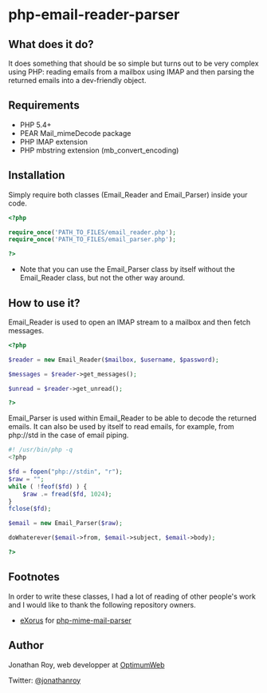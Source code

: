 # php-email-reader-parser

## What does it do?

It does something that should be so simple but turns out to be very complex using PHP: reading emails from a mailbox using IMAP and then parsing the returned emails into a dev-friendly object.

## Requirements

- PHP 5.4+
- PEAR Mail_mimeDecode package
- PHP IMAP extension
- PHP mbstring extension (mb_convert_encoding)

## Installation

Simply require both classes (Email_Reader and Email_Parser) inside your code.

```php
<?php

require_once('PATH_TO_FILES/email_reader.php');
require_once('PATH_TO_FILES/email_parser.php');

?>
```

* Note that you can use the Email_Parser class by itself without the Email_Reader class, but not the other way around.

## How to use it?

Email_Reader is used to open an IMAP stream to a mailbox and then fetch messages.

```php
<?php

$reader = new Email_Reader($mailbox, $username, $password);

$messages = $reader->get_messages();

$unread = $reader->get_unread();

?>
```

Email_Parser is used within Email_Reader to be able to decode the returned emails. It can also be used by itself to read emails, for example, from php://std in the case of email piping.

```php
#! /usr/bin/php -q
<?php

$fd = fopen("php://stdin", "r");
$raw = "";
while ( !feof($fd) ) {
    $raw .= fread($fd, 1024);
}
fclose($fd);

$email = new Email_Parser($raw);

doWhaterever($email->from, $email->subject, $email->body);

?>
```

## Footnotes

In order to write these classes, I had a lot of reading of other people's work and I would like to thank the following repository owners.

- [eXorus](https://github.com/eXorus) for [php-mime-mail-parser](https://github.com/php-mime-mail-parser/php-mime-mail-parser)

## Author

Jonathan Roy, web developper at [OptimumWeb](http://optimumweb.ca)

Twitter: [@jonathanroy](https://twitter.com/jonathanroy)

